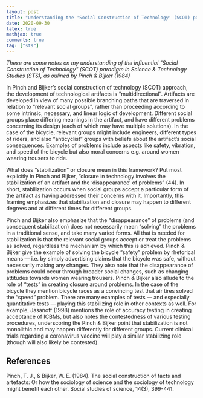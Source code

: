 ```yaml
---
layout: post
title: "Understanding the 'Social Construction of Technology' (SCOT) paradigm"
date: 2020-09-30
latex: true
mathjax: true
comments: true
tag: ["sts"]
---
```


_These are some notes on my understanding of the influential "Social Construction of Technology" (SCOT) paradigm in Science & Technology Studies (STS), as oulined by Pinch & Bijker (1984)_

In Pinch and Bijker’s social construction of technology (SCOT) approach, the development of technological artifacts is “multidirectional”. Artifacts are developed in view of many possible branching paths that are traversed in relation to “relevant social groups”, rather than proceeding according to some intrinsic, necessary, and linear logic of development. Different social groups place differing meanings in the artifact, and have different problems concerning its design (each of which may have multiple solutions). In the case of the bicycle, relevant groups might include engineers, different types of riders, and also “anticyclist” groups with beliefs about the artifact’s social consequences. Examples of problems include aspects like safety, vibration, and speed of the bicycle but also moral concerns e.g. around women wearing trousers to ride.

What does “stabilization” or closure mean in this framework? Put most explicitly in Pinch and Bijker, “closure in technology involves the stabilization of an artifact and the ‘disappearance’ of problems” (44). In short, stabilization occurs when social groups accept a particular form of the artifact as having addressed their concerns with it. Importantly, this framing emphasizes that stabilization and closure may happen to different degrees and at different times for different groups.

Pinch and Bijker also emphasize that the “disappearance” of problems (and consequent stabilization) does not necessarily mean “solving” the problems in a traditional sense, and take many varied forms. All that is needed for stabilization is that the relevant social groups accept or treat the problems as solved, regardless the mechanism by which this is achieved. Pinch & Bijker give the example of solving the bicycle “safety” problem by rhetorical means — i.e. by simply advertising claims that the bicycle was safe, without necessarily making any changes. They also note that the disappearance of problems could occur through broader social changes, such as changing attitudes towards women wearing trousers. Pinch & Bijker also allude to the role of “tests” in creating closure around problems. In the case of the bicycle they mention bicycle races as a convincing test that air tires solved the “speed” problem. There are many examples of tests — and especially quantitative tests — playing this stabilizing role in other contexts as well. For example, Jasanoff (1998) mentions the role of accuracy testing in creating acceptance of ICBMs, but also notes the contestedness of various testing procedures, underscoring the Pinch & Bijker point that stabilization is not monolithic and may happen differently for different groups. Current clinical trials regarding a coronavirus vaccine will play a similar stabilizing role (though will also likely be contested).

## References

Pinch, T. J., & Bijker, W. E. (1984). The social construction of facts and artefacts: Or how the sociology of science and the sociology of technology might benefit each other. Social studies of science, 14(3), 399-441.

